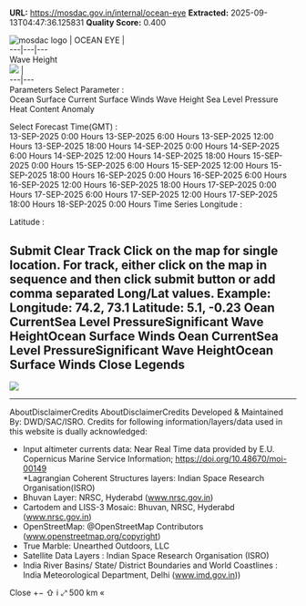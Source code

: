 # 

**URL:** https://mosdac.gov.in/internal/ocean-eye
**Extracted:** 2025-09-13T04:47:36.125831
**Quality Score:** 0.400

![mosdac logo](https://mosdac.gov.in/sci/assets/img/transparent_mosdac_rapid.png) |  OCEAN EYE |   
---|---|---  
Wave Height  
![](https://mosdac.gov.in/sci/icons/chevron-down.svg) |   
---|---  
Parameters
Select Parameter :   
Ocean Surface Current Surface Winds Wave Height Sea Level Pressure Heat Content Anomaly
  

Select Forecast Time(GMT) :   
13-SEP-2025 0:00 Hours 13-SEP-2025 6:00 Hours 13-SEP-2025 12:00 Hours 13-SEP-2025 18:00 Hours 14-SEP-2025 0:00 Hours 14-SEP-2025 6:00 Hours 14-SEP-2025 12:00 Hours 14-SEP-2025 18:00 Hours 15-SEP-2025 0:00 Hours 15-SEP-2025 6:00 Hours 15-SEP-2025 12:00 Hours 15-SEP-2025 18:00 Hours 16-SEP-2025 0:00 Hours 16-SEP-2025 6:00 Hours 16-SEP-2025 12:00 Hours 16-SEP-2025 18:00 Hours 17-SEP-2025 0:00 Hours 17-SEP-2025 6:00 Hours 17-SEP-2025 12:00 Hours 17-SEP-2025 18:00 Hours 18-SEP-2025 0:00 Hours
Time Series
Longitude :
  

Latitude :
  
Submit Clear Track
**Click on the map for single location. For track, either click on the map in sequence and then click submit button or add comma separated Long/Lat values. Example: Longitude: 74.2, 73.1 Latitude: 5.1, -0.23**
Oean CurrentSea Level PressureSignificant Wave HeightOcean Surface Winds Oean CurrentSea Level PressureSignificant Wave HeightOcean Surface Winds Close
Legends  
---  
![](https://mosdac.gov.in/sci/source/images/waveheight.png)   
  
---  
AboutDisclaimerCredits AboutDisclaimerCredits
Developed & Maintained By: DWD/SAC/ISRO.
Credits for following information/layers/data used in this website is dually acknowledged:   
* Input altimeter currents data: Near Real Time data provided by E.U. Copernicus Marine Service Information; https://doi.org/10.48670/moi-00149  
*Lagrangian Coherent Structures layers: Indian Space Research Organisation(ISRO)  
* Bhuvan Layer: NRSC, Hyderabd (www.nrsc.gov.in)  
* Cartodem and LISS-3 Mosaic: Bhuvan, NRSC, Hyderabd (www.nrsc.gov.in)  
* OpenStreetMap: @OpenStreetMap Contributors (www.openstreetmap.org/copyright)  
* True Marble: Unearthed Outdoors, LLC  
* Satellite Data Layers : Indian Space Research Organisation (ISRO)  
* India River Basins/ State/ District Boundaries and World Coastlines : India Meteorological Department, Delhi (www.imd.gov.in))   

Close
[](https://mosdac.gov.in/sci/)
+−
⇧
i
⤢
500 km
«
